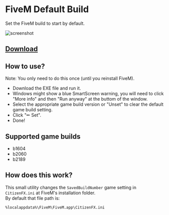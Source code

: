 # FiveM Default Build

Set the FiveM build to start by default.

![screenshot](https://user-images.githubusercontent.com/10238474/109053633-9a1b4980-76e5-11eb-9072-1bdbb47d97a3.png)

## [Download](https://github.com/sharkykh/FiveM_Default_Build/releases/latest)

## How to use?

Note: You only need to do this once (until you reinstall FiveM).  

- Download the EXE file and run it.
- Windows might show a blue SmartScreen warning, you will need to click "More info" and then "Run anyway" at the buttom of the window.
- Select the appropriate game build version or "Unset" to clear the default game build setting.
- Click "✏ Set".
- Done!

## Supported game builds

- b1604
- b2060
- b2189

## How does this work?

This small utility changes the `SavedBuildNumber` game setting in `CitizenFX.ini` at FiveM's installation folder.  
By default that file path is:
```
%localappdata%\FiveM\FiveM.app\CitizenFX.ini
```
